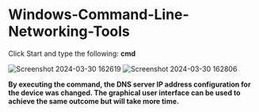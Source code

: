 # Windows-Command-Line-Networking-Tools

<p>
  Click Start and type the following: <b>cmd</b>

</p>

![Screenshot 2024-03-30 162619](https://github.com/kelvinintech/Windows-Command-Line-Networking-Tools/assets/110644520/158a07df-97a3-441a-a26e-321a33f23bb6)
![Screenshot 2024-03-30 162806](https://github.com/kelvinintech/Windows-Command-Line-Networking-Tools/assets/110644520/0e2e8cc0-bd41-4fe5-9667-d168e9ad4b40)

<p>
<b>By executing the command, the DNS server IP address configuration for the device was changed. The graphical user interface can be used to achieve the same outcome but will take more time.</b>
</p>
